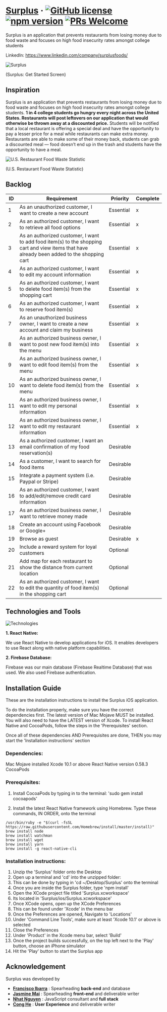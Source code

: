 # [Surplus](https://www.linkedin.com/company/surplusfoods/) &middot; [![GitHub license](https://img.shields.io/badge/license-MIT-blue.svg)](#) [![npm version](https://img.shields.io/npm/v/react.svg?style=flat)](#) [![PRs Welcome](https://img.shields.io/badge/PRs-welcome-brightgreen.svg)](#)

Surplus is an application that prevents restaurants from losing money due to food waste and focuses on high food insecurity rates amongst college students

LinkedIn: https://www.linkedin.com/company/surplusfoods/

![Surplus](https://im3.ezgif.com/tmp/ezgif-3-d718fad228dc.gif)

(Surplus: Get Started Screen)


## Inspiration

Surplus is an application that prevents restaurants from losing money due to food waste and focuses on high food insecurity rates amongst college students. **1 in 4 college students go hungry every night across the United States. Restaurants will post leftovers on our application that would otherwise be thrown away at a discounted price.** Students will be notified that a local restaurant is offering a special deal and have the opportunity to pay a lesser price for a meal while restaurants can make extra money. Restaurants are able to make some of their money back, students can grab a discounted meal — food doesn’t end up in the trash and students have the opportunity to have a meal.

![U.S. Restaurant Food Waste Statistic](https://i.imgur.com/2Xh0PSd.png)

(U.S. Restaurant Food Waste Statistic)


## Backlog

| ID | Requirement                                                                                                                                | Priority  | Complete |
|----|---------------------------------------------------------------------------------------------------------------------------------------------|-----------|----------|
| 1  | As an unauthorized customer, I want to create a new account                                                                                 | Essential |     x    |
| 2  | As an authorized customer, I want to retrieve all food options                                                                              | Essential |     x    |
| 3  | As an authorized customer, I want to add food item(s) to the shopping cart and view items that have already been added to the shopping cart | Essential |     x    |
| 4  | As an authorized customer, I want to edit my account information                                                                            | Essential |     x    |
| 5  | As an authorized customer, I want to delete food item(s) from the shopping cart                                                             | Essential |     x    |
| 6  | As an authorized customer, I want to reserve food item(s)                                                                                   | Essential |     x    |
| 7  | As an unauthorized business owner, I want to create a new account and claim my business                                                     | Essential |     x    |
| 8  | As an authorized business owner, I want to post new food item(s) into the menu                                                              | Essential |     x    |
| 9  | As an authorized business owner, I want to edit food item(s) from the menu                                                                  | Essential |     x    |
| 10 | As an authorized business owner, I want to delete food item(s) from the menu                                                                | Essential |     x    |
| 11 | As an authorized business owner, I want to edit my personal information                                                                     | Essential |     x    |
| 12 | As an authorized business owner, I want to edit my restaurant information                                                                   | Essential |     x    |
| 13 | As a authorized customer, I want an email confirmation of my food reservation(s)                                                            | Desirable |          |
| 14 | As a customer, I want to search for food items                                                                                              | Desirable |          |
| 15 | Integrate a payment system (i.e. Paypal or Stripe)                                                                                          | Desirable |          |
| 16 | As an authorized customer, I want to add/edit/remove credit card information                                                                | Desirable |          |
| 17 | As an authorized business owner, I want to retrieve money made                                                                              | Desirable |          |
| 18 | Create an account using Facebook or Google+                                                                                                 | Desirable |          |
| 19 | Browse as guest                                                                                                                             | Desirable |     x    |
| 20 | Include a reward system for loyal customers                                                                                                 | Optional  |          |
| 21 | Add map for each restaurant to show the distance from current location                                                                      | Optional  |          |
| 22 | As an authorized customer, I want to edit the quantity of food item(s) in the shopping cart                                                 | Optional  |          |


## Technologies and Tools

![Technologies](https://i.imgur.com/QLu4cRm.png)

**1. React Native:**

We use React Native to develop applications for iOS. It enables developers to use React along with native platform capabilities.

**2. Firebase Database:**

Firebase was our main database (Firebase Realtime Database) that was used. We also used Firebase authentication.


## Installation Guide
These are the installation instructions to install the Surplus iOS application. 

To do the installation properly, make sure you have the correct dependencies first. The latest version of Mac Mojave MUST be installed. You will also need to have the LATEST version of Xcode. To install React Native and CocoaPods, follow the steps in the 'Prerequisites' section. 

Once all of these dependencies AND Prerequisites are done, THEN you may start the 'Installation instructions' section

### Dependencies:
Mac Mojave installed
Xcode 10.1 or above
React Native version 0.58.3
CocoaPods 

### Prerequisites:
1. Install CocoaPods by typing in to the terminal: 'sudo gem install cocoapods'

2. Install the latest React Native framework using Homebrew. Type these commands, IN ORDER, onto the terminal

```
/usr/bin/ruby -e "$(curl -fsSL https://raw.githubusercontent.com/Homebrew/install/master/install)"
brew install node
brew install watchman
brew install wget
brew install yarn
brew install -g react-native-cli
```

### Installation instructions: 
1. Unzip the 'Surplus' folder onto the Desktop
2. Open up a terminal and 'cd' into the unzipped folder:
3. This can be done by typing in 'cd ~/Desktop/Surplus' onto the terminal
4. Once you are inside the Surplus folder, type 'npm install'
5. Open the XCode project file titled 'Surplus.xcworkspace'
6. Its located in 'Surplus/ios/Surplus.xcworkspace'
7. Once XCode opens, open up the XCode Preferences
8. This can be found under 'Xcode' in the menu bar
9. Once the Preferences are opened, Navigate to 'Locations'
10. Under 'Command Line Tools', make sure at least 'Xcode 10.1' or above is selected
11. Close the Preferences
12. Under 'Product' in the Xcode menu bar, select 'Build'
13. Once the project builds successfully, on the top left next to the 'Play' button, choose an iPhone simulator
14. Hit the 'Play' button to start the Surplus app


## Acknowledgement
Surplus was developed by 
- [**Francisco Ibarra**](https://github.com/Francisco-Ibarra07) : Spearheading **back-end** and database
- [**Jasmine Mai**](https://github.com/jasminemai97) : Spearheading **front-end** and deliverable writer 
- [**Nhat Nguyen**](https://github.com/nguyen-nhat) :  JavaScript consultant and **full stack**
- [**Cong He**](https://github.com/IWKUA) : **User Experience** and deliverable writer
